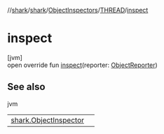 //[shark](../../../../index.md)/[shark](../../index.md)/[ObjectInspectors](../index.md)/[THREAD](index.md)/[inspect](inspect.md)

# inspect

[jvm]\
open override fun [inspect](inspect.md)(reporter: [ObjectReporter](../../-object-reporter/index.md))

## See also

jvm

| | |
|---|---|
| [shark.ObjectInspector](../../-object-inspector/index.md) |  |
